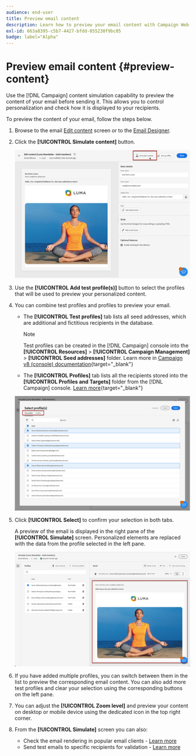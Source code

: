 ```yaml
---
audience: end-user
title: Preview email content
description: Learn how to preview your email content with Campaign Web UI
exl-id: 663a8395-c5b7-4427-bfdd-055230f9bc05
badge: label="Alpha" 
---
```


# Preview email content {#preview-content} 

Use the [!DNL Campaign] content simulation capability to preview the content of your email before sending it. This allows you to control personalization and check how it is displayed to your recipients.

To preview the content of your email, follow the steps below.

1. Browse to the email [Edit content](../content/edit-content.md) screen or to the [Email Designer](../content/get-started-email-designer.md).

1. Click the **[!UICONTROL Simulate content]** button.

    ![](assets/simulate-button.png)

1. Use the **[!UICONTROL Add test profile(s)]** button to select the profiles that will be used to preview your personalized content.

1. You can combine test profiles and profiles to preview your email. 

    * The **[!UICONTROL Test profiles]** tab lists all seed addresses, which are additional and fictitious recipients in the database.
    
        >[!NOTE]
        >
        >Test profiles can be created in the [!DNL Campaign] console into the **[!UICONTROL Resources]** > **[!UICONTROL Campaign Management]** > **[!UICONTROL Seed addresses]** folder. Learn more in [Campaign v8 (console) documentation](https://experienceleague.adobe.com/docs/campaign/campaign-v8/audience/add-profiles/test-profiles.html){target="_blank"}

    * The **[!UICONTROL Profiles]** tab lists all the recipients stored into the **[!UICONTROL Profiles and Targets]** folder from the [!DNL Campaign] console. [Learn more](https://experienceleague.adobe.com/docs/campaign/campaign-v8/audience/view-profiles.html){target="_blank"}

    ![](assets/simulate-select-profiles.png)

1. Click **[!UICONTROL Select]** to confirm your selection in both tabs.

    A preview of the email is displayed in the right pane of the **[!UICONTROL Simulate]** screen. Personalized elements are replaced with the data from the profile selected in the left pane.

    ![](assets/simulate-preview.png)

1. If you have added multiple profiles, you can switch between them in the list to preview the corresponding email content. You can also add more test profiles and clear your selection using the corresponding buttons on the left pane.

1. You can adjust the **[!UICONTROL Zoom level]** and preview your content on desktop or mobile device using the dedicated icon in the top right corner.

1. From the **[!UICONTROL Simulate]** screen you can also:
    * Check the email rendering in popular email clients - [Learn more](email-rendering.md)
    * Send test emails to specific recipients for validation - [Learn more](proofs.md)



